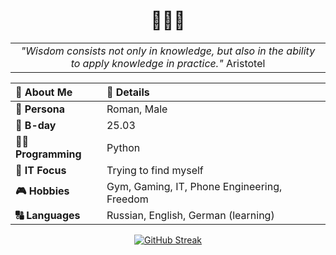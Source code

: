 <h1 align="center">👋👋👋</h1>
<table align="center">
  <tr>
    <td align="center">
      <i>"Wisdom consists not only in knowledge, but also in the ability to apply knowledge in practice."</i> Aristotel
    </td>
  </tr>
</table>

<div align="center">

|🎯 **About Me**|📝 **Details**|
|:-----------------|:---------------|
|**👤 Persona**| Roman, Male|
|**🎂 B-day** | 25.03|
|**🧑‍💻 Programming**| Python|
|**🚀 IT Focus** | Trying to find myself|
|**🎮 Hobbies** | Gym, Gaming, IT, Phone Engineering, Freedom|
|**🔠 Languages** | Russian, English, German (learning)|

</div>
<div align="center">

[![GitHub Streak](https://streak-stats.demolab.com?user=M1ST0R&theme=dark&border_radius=5&card_width=500&card_height=200)](https://git.io/streak-stats)

</div>
